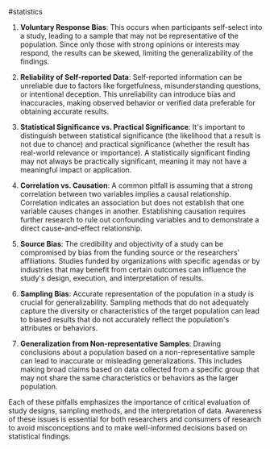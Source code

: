 #statistics 

1. **Voluntary Response Bias**: This occurs when participants self-select into a study, leading to a sample that may not be representative of the population. Since only those with strong opinions or interests may respond, the results can be skewed, limiting the generalizability of the findings.

2. **Reliability of Self-reported Data**: Self-reported information can be unreliable due to factors like forgetfulness, misunderstanding questions, or intentional deception. This unreliability can introduce bias and inaccuracies, making observed behavior or verified data preferable for obtaining accurate results.

3. **Statistical Significance vs. Practical Significance**: It's important to distinguish between statistical significance (the likelihood that a result is not due to chance) and practical significance (whether the result has real-world relevance or importance). A statistically significant finding may not always be practically significant, meaning it may not have a meaningful impact or application.

4. **Correlation vs. Causation**: A common pitfall is assuming that a strong correlation between two variables implies a causal relationship. Correlation indicates an association but does not establish that one variable causes changes in another. Establishing causation requires further research to rule out confounding variables and to demonstrate a direct cause-and-effect relationship.

5. **Source Bias**: The credibility and objectivity of a study can be compromised by bias from the funding source or the researchers' affiliations. Studies funded by organizations with specific agendas or by industries that may benefit from certain outcomes can influence the study's design, execution, and interpretation of results.

6. **Sampling Bias**: Accurate representation of the population in a study is crucial for generalizability. Sampling methods that do not adequately capture the diversity or characteristics of the target population can lead to biased results that do not accurately reflect the population's attributes or behaviors.

7. **Generalization from Non-representative Samples**: Drawing conclusions about a population based on a non-representative sample can lead to inaccurate or misleading generalizations. This includes making broad claims based on data collected from a specific group that may not share the same characteristics or behaviors as the larger population.

Each of these pitfalls emphasizes the importance of critical evaluation of study designs, sampling methods, and the interpretation of data. Awareness of these issues is essential for both researchers and consumers of research to avoid misconceptions and to make well-informed decisions based on statistical findings.